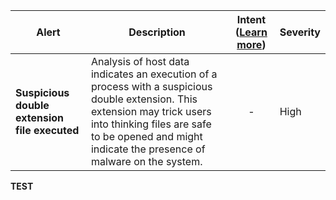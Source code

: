 |Alert|Description|Intent ([Learn more](#intentions))|Severity|
|----|----|:----:|--|
|**Suspicious double extension file executed**|Analysis of host data indicates an execution of a process with a suspicious double extension. This extension may trick users into thinking files are safe to be opened and might indicate the presence of malware on the system.|-|High|
**TEST**
